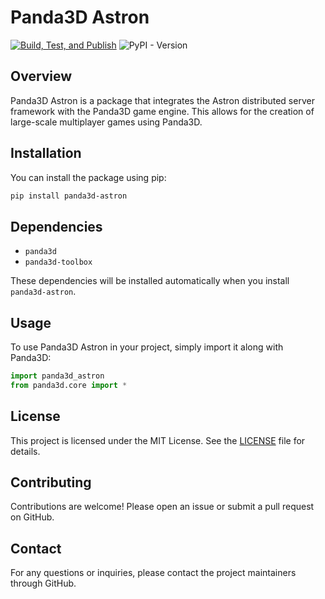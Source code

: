 # Panda3D Astron

[![Build, Test, and Publish](https://github.com/thetestgame/panda3d-astron/actions/workflows/main.yml/badge.svg)](https://github.com/thetestgame/panda3d-astron/actions/workflows/main.yml)
![PyPI - Version](https://img.shields.io/pypi/v/panda3d-astron)

## Overview

Panda3D Astron is a package that integrates the Astron distributed server framework with the Panda3D game engine. This allows for the creation of large-scale multiplayer games using Panda3D.

## Installation

You can install the package using pip:

```bash
pip install panda3d-astron
```

## Dependencies

- `panda3d`
- `panda3d-toolbox`

These dependencies will be installed automatically when you install `panda3d-astron`.

## Usage

To use Panda3D Astron in your project, simply import it along with Panda3D:

```python
import panda3d_astron
from panda3d.core import *
```

## License

This project is licensed under the MIT License. See the [LICENSE](LICENSE) file for details.

## Contributing

Contributions are welcome! Please open an issue or submit a pull request on GitHub.

## Contact

For any questions or inquiries, please contact the project maintainers through GitHub.

